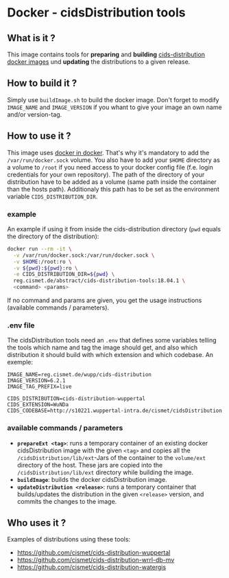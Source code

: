 # Docker - cidsDistribution tools

## What is it ?
This image contains tools for **preparing** and **building** [cids-distribution docker images](https://github.com/cismet/docker_cids-distribution) und **updating** the distributions to a given release.

## How to build it ?
Simply use `buildImage.sh` to build the docker image. Don't forget to modify `IMAGE_NAME` and `IMAGE_VERSION` if you whant to give your image an own name and/or version-tag.

## How to use it ?
This image uses [docker in docker](https://hub.docker.com/_/docker/). That's why it's mandatory to add the `/var/run/docker.sock` volume.
You also have to add your `$HOME` directory as a volume to `/root` if you need access to your docker config file (f.e. login credentials for your own repository).
The path of the directory of your distribution have to be added as a volume (same path inside the container than the hosts path). Additionaly this path has to be set as the environment variable `CIDS_DISTRIBUTION_DIR`.

### example
An example if using it from inside the cids-distribution directory (`pwd` equals the directory of the distribution):
```sh
docker run --rm -it \
  -v /var/run/docker.sock:/var/run/docker.sock \
  -v $HOME:/root:ro \
  -v ${pwd}:${pwd}:ro \
  -e CIDS_DISTRIBUTION_DIR=${pwd} \
  reg.cismet.de/abstract/cids-distribution-tools:18.04.1 \
  <command> <params>
```
If no command and params are given, you get the usage instructions (available commands / parameters).

### .env file
The cidsDistribution tools need an `.env` that defines some variables telling the tools which name and tag the image should get, and also which distribution it should build with which extension and which codebase. An exemple:
```
IMAGE_NAME=reg.cismet.de/wupp/cids-distribution
IMAGE_VERSION=6.2.1
IMAGE_TAG_PREFIX=live

CIDS_DISTRIBUTION=cids-distribution-wuppertal
CIDS_EXTENSION=WuNDa
CIDS_CODEBASE=http://s10221.wuppertal-intra.de/cismet/cidsDistribution
```

### available commands / parameters
* **`prepareExt <tag>`**: runs a temporary container of an existing docker cidsDistribution image with the given `<tag>` and copies all the `/cidsDistribution/lib/ext`-Jars of the container to the `volume/ext` directory of the host. These jars are copied into the `/cidsDistribution/lib/ext` directory while building the image.
* **`buildImage`**: builds the docker cidsDistribution image.
* **`updateDistribution <release>`**: runs a temporary container that builds/updates the distribution in the given `<release>` version, and commits the changes to the image.

## Who uses it ?
Examples of distributions using these tools: 
* https://github.com/cismet/cids-distribution-wuppertal
* https://github.com/cismet/cids-distribution-wrrl-db-mv
* https://github.com/cismet/cids-distribution-watergis
